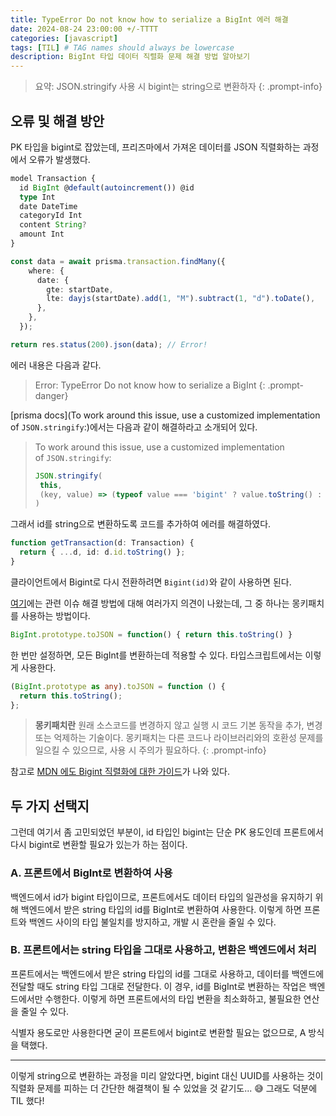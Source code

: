 ```yaml
---
title: TypeError Do not know how to serialize a BigInt 에러 해결
date: 2024-08-24 23:00:00 +/-TTTT
categories: [javascript]
tags: [TIL] # TAG names should always be lowercase
description: BigInt 타입 데이터 직렬화 문제 해결 방법 알아보기
---
```


> 요약: JSON.stringify 사용 시 bigint는 string으로 변환하자
{: .prompt-info}

## 오류 및 해결 방안

PK 타입을 bigint로 잡았는데, 프리즈마에서 가져온 데이터를 JSON 직렬화하는 과정에서 오류가 발생했다.

```ts
model Transaction {
  id BigInt @default(autoincrement()) @id
  type Int
  date DateTime
  categoryId Int
  content String?
  amount Int
}

const data = await prisma.transaction.findMany({
    where: {
      date: {
        gte: startDate,
        lte: dayjs(startDate).add(1, "M").subtract(1, "d").toDate(),
      },
    },
  });

return res.status(200).json(data); // Error!

```

에러 내용은 다음과 같다.

> Error: TypeError Do not know how to serialize a BigInt
{: .prompt-danger}

[prisma docs](To work around this issue, use a customized implementation of `JSON.stringify`:)에서는 다음과 같이 해결하라고 소개되어 있다.
> To work around this issue, use a customized implementation of `JSON.stringify`:
>
>```js
>JSON.stringify(
>  this,
>  (key, value) => (typeof value === 'bigint' ? value.toString() : value) // return everything else unchanged
>)
> ```

그래서 id를 string으로 변환하도록 코드를 추가하여 에러를 해결하였다.

```ts
function getTransaction(d: Transaction) {
  return { ...d, id: d.id.toString() };
}
```

클라이언트에서 Bigint로 다시 전환하려면 `Bigint(id)`와 같이 사용하면 된다.

[여기](https://github.com/GoogleChromeLabs/jsbi/issues/30#issuecomment-953187833)에는 관련 이슈 해결 방법에 대해 여러가지 의견이 나왔는데, 그 중 하나는 몽키패치를 사용하는 방법이다.

```js
BigInt.prototype.toJSON = function() { return this.toString() }
```

한 번만 설정하면, 모든 BigInt를 변환하는데 적용할 수 있다.
타입스크립트에서는 이렇게 사용한다.

```ts
(BigInt.prototype as any).toJSON = function () {
  return this.toString();
};
```

> **몽키패치란** 원래 소스코드를 변경하지 않고 실행 시 코드 기본 동작을 추가, 변경 또는 억제하는 기술이다. 몽키패치는 다른 코드나 라이브러리와의 호환성 문제를 일으킬 수 있으므로, 사용 시 주의가 필요하다.
{: .prompt-info}

참고로 [MDN 에도 Bigint 직렬화에 대한 가이드](https://developer.mozilla.org/en-US/docs/Web/JavaScript/Reference/Global_Objects/BigInt#use_within_json)가 나와 있다.

## 두 가지 선택지

그런데 여기서 좀 고민되었던 부분이, id 타입인 bigint는 단순 PK 용도인데 프론트에서 다시 bigint로 변환할 필요가 있는가 하는 점이다.

### A. 프론트에서 BigInt로 변환하여 사용

백엔드에서 id가 bigint 타입이므로, 프론트에서도 데이터 타입의 일관성을 유지하기 위해 백엔드에서 받은 string 타입의 id를 BigInt로 변환하여 사용한다. 이렇게 하면 프론트와 백엔드 사이의 타입 불일치를 방지하고, 개발 시 혼란을 줄일 수 있다.

### B. 프론트에서는 string 타입을 그대로 사용하고, 변환은 백엔드에서 처리

프론트에서는 백엔드에서 받은 string 타입의 id를 그대로 사용하고, 데이터를 백엔드에 전달할 때도 string 타입 그대로 전달한다. 이 경우, id를 BigInt로 변환하는 작업은 백엔드에서만 수행한다. 이렇게 하면 프론트에서의 타입 변환을 최소화하고, 불필요한 연산을 줄일 수 있다.

식별자 용도로만 사용한다면 굳이 프론트에서 bigint로 변환할 필요는 없으므로, A 방식을 택했다.

--- 

이렇게 string으로 변환하는 과정을 미리 알았다면, bigint 대신 UUID를 사용하는 것이 직렬화 문제를 피하는 더 간단한 해결책이 될 수 있었을 것 같기도... 😅
그래도 덕분에 TIL 했다!
